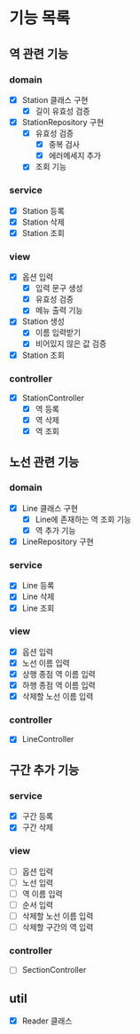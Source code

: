 # 기능 목록
## 역 관련 기능
### domain
- [x] Station 클래스 구현
    - [x] 길이 유효성 검증
- [x] StationRepository 구현
    - [x] 유효성 검증
        - [x] 중복 검사
        - [x] 에러메세지 추가
    - [x] 조회 기능

### service
- [x] Station 등록
- [x] Station 삭제
- [x] Station 조회

### view
- [x] 옵션 입력
    - [x] 입력 문구 생성
    - [x] 유효성 검증
    - [x] 메뉴 출력 기능
- [x] Station 생성
    - [x] 이름 입력받기
    - [x] 비어있지 않은 값 검증
- [x] Station 조회

### controller
- [x] StationController
    - [x] 역 등록
    - [x] 역 삭제
    - [x] 역 조회

## 노선 관련 기능
### domain
- [x] Line 클래스 구현
    - [x] Line에 존재하는 역 조회 기능
    - [x] 역 추가 기능
- [x] LineRepository 구현

### service
- [x] Line 등록
- [x] Line 삭제
- [x] Line 조회

### view
- [x] 옵션 입력
- [x] 노선 이름 입력
- [x] 상행 종점 역 이름 입력
- [x] 하행 종점 역 이름 입력
- [x] 삭제할 노선 이름 입력

### controller
- [x] LineController

## 구간 추가 기능
### service
- [x] 구간 등록
- [x] 구간 삭제

### view
- [ ] 옵션 입력
- [ ] 노선 입력
- [ ] 역 이름 입력
- [ ] 순서 입력
- [ ] 삭제할 노선 이름 입력
- [ ] 삭제할 구간의 역 입력

### controller
- [ ] SectionController

## util
- [x] Reader 클래스